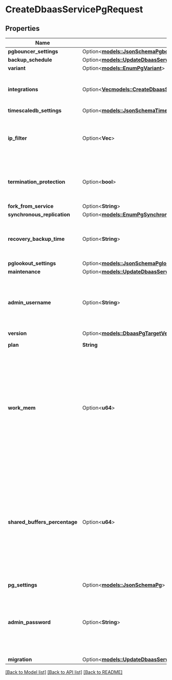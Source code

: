# CreateDbaasServicePgRequest

## Properties

Name | Type | Description | Notes
------------ | ------------- | ------------- | -------------
**pgbouncer_settings** | Option<[**models::JsonSchemaPgbouncer**](json-schema-pgbouncer.md)> |  | [optional]
**backup_schedule** | Option<[**models::UpdateDbaasServiceMysqlRequestBackupSchedule**](update_dbaas_service_mysql_request_backup_schedule.md)> |  | [optional]
**variant** | Option<[**models::EnumPgVariant**](enum-pg-variant.md)> |  | [optional]
**integrations** | Option<[**Vec<models::CreateDbaasServiceMysqlRequestIntegrationsInner>**](create_dbaas_service_mysql_request_integrations_inner.md)> | Service integrations to be enabled when creating the service. | [optional]
**timescaledb_settings** | Option<[**models::JsonSchemaTimescaledb**](json-schema-timescaledb.md)> |  | [optional]
**ip_filter** | Option<**Vec<String>**> | Allow incoming connections from CIDR address block, e.g. '10.20.0.0/16' | [optional]
**termination_protection** | Option<**bool**> | Service is protected against termination and powering off | [optional]
**fork_from_service** | Option<**String**> |  | [optional]
**synchronous_replication** | Option<[**models::EnumPgSynchronousReplication**](enum-pg-synchronous-replication.md)> |  | [optional]
**recovery_backup_time** | Option<**String**> | ISO time of a backup to recover from for services that support arbitrary times | [optional]
**pglookout_settings** | Option<[**models::JsonSchemaPglookout**](json-schema-pglookout.md)> |  | [optional]
**maintenance** | Option<[**models::UpdateDbaasServiceMysqlRequestMaintenance**](update_dbaas_service_mysql_request_maintenance.md)> |  | [optional]
**admin_username** | Option<**String**> | Custom username for admin user. This must be set only when a new service is being created. | [optional]
**version** | Option<[**models::DbaasPgTargetVersions**](dbaas-pg-target-versions.md)> |  | [optional]
**plan** | **String** | Subscription plan | 
**work_mem** | Option<**u64**> | Sets the maximum amount of memory to be used by a query operation (such as a sort or hash table) before writing to temporary disk files, in MB. Default is 1MB + 0.075% of total RAM (up to 32MB). | [optional]
**shared_buffers_percentage** | Option<**u64**> | Percentage of total RAM that the database server uses for shared memory buffers. Valid range is 20-60 (float), which corresponds to 20% - 60%. This setting adjusts the shared_buffers configuration value. | [optional]
**pg_settings** | Option<[**models::JsonSchemaPg**](json-schema-pg.md)> |  | [optional]
**admin_password** | Option<**String**> | Custom password for admin user. Defaults to random string. This must be set only when a new service is being created. | [optional]
**migration** | Option<[**models::UpdateDbaasServiceMysqlRequestMigration**](update_dbaas_service_mysql_request_migration.md)> |  | [optional]

[[Back to Model list]](../README.md#documentation-for-models) [[Back to API list]](../README.md#documentation-for-api-endpoints) [[Back to README]](../README.md)


